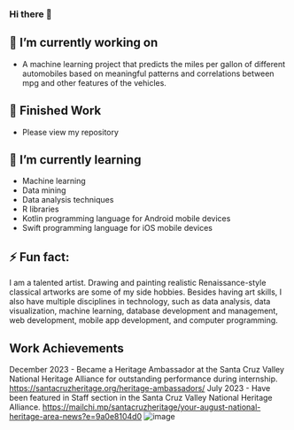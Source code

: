 ### Hi there 👋

## 🔭 I’m currently working on
- A machine learning project that predicts the miles per gallon of different automobiles based on meaningful patterns and correlations between mpg and other features of the vehicles.

## 📄 Finished Work
- Please view my repository

## 🌱 I’m currently learning
- Machine learning
- Data mining
- Data analysis techniques
- R libraries
- Kotlin programming language for Android mobile devices
- Swift programming language for iOS mobile devices

## ⚡ Fun fact:
I am a talented artist. Drawing and painting realistic Renaissance-style classical artworks are some of my side hobbies. Besides having art skills, I also have multiple disciplines in technology, such as data analysis, data visualization, machine learning, database development and management, web development, mobile app development, and computer programming.

## Work Achievements
December 2023 - Became a Heritage Ambassador at the Santa Cruz Valley National Heritage Alliance for outstanding performance during internship.
https://santacruzheritage.org/heritage-ambassadors/
July 2023 - Have been featured in Staff section in the Santa Cruz Valley National Heritage Alliance.
https://mailchi.mp/santacruzheritage/your-august-national-heritage-area-news?e=9a0e8104d0
![image](https://github.com/SMarbella/SMarbella/assets/92709384/bc8e1258-a1d5-4be9-b563-6fe3848a94f4)

<!--
**SMarbella/SMarbella** is a ✨ _special_ ✨ repository because its `README.md` (this file) appears on your GitHub profile.
Here are some ideas to get you started:

- 🔭 I’m currently working on ...
- 🌱 I’m currently learning ...
- 👯 I’m looking to collaborate on ...
- 🤔 I’m looking for help with ...
- 💬 Ask me about ...
- 📫 How to reach me: ...
- 😄 Pronouns: ...
- ⚡ Fun fact: ...
-->
